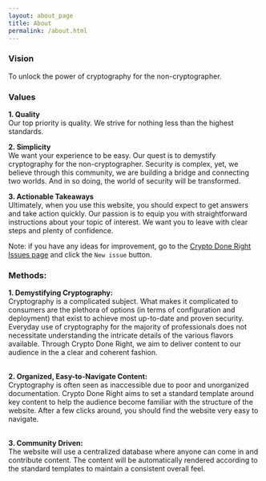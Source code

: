 ```yaml
---
layout: about_page
title: About
permalink: /about.html
---
```

<p id="vision">

###  Vision

To unlock the power of cryptography for the non-cryptographer.

<p id="values">
  
### Values 
  
**1. Quality**  
Our top priority is quality.  We strive for nothing less than the highest standards.  

**2. Simplicity**  
We want your experience to be easy.  Our quest is to demystify cryptography for the non-cryptographer.  Security is complex, yet, we believe through this community, we are building a bridge and connecting two worlds.  And in so doing, the world of security will be transformed.    

**3. Actionable Takeaways**  
Ultimately, when you use this website, you should expect to get answers and take action quickly.  Our passion is to equip you with straightforward instructions about your topic of interest.  We want you to leave with clear steps and plenty of confidence.  

Note: if you have any ideas for improvement, go to the [Crypto Done Right Issues page](https://github.com/jhu-information-security-institute/CryptoDoneRight/issues) and click the `New issue` button. 

<h3>Methods:</h3>
<strong>1. Demystifying Cryptography:</strong> <br />
Cryptography is a complicated subject. What makes it complicated to consumers are the plethora of options (in terms of configuration and deployment) that exist to achieve most up-to-date and proven security. Everyday use of cryptography for the majority of professionals does not necessitate understanding the intricate details of the various flavors available. Through Crypto Done Right, we aim to deliver content to our audience in the a clear and coherent fashion.  <br /> <br />

<strong>2. Organized, Easy-to-Navigate Content:</strong> <br />
Cryptography is often seen as inaccessible due to poor and unorganized documentation. Crypto Done Right aims to set a standard template around key content to help the audience become familiar with the structure of the website. After a few clicks around, you should find the website very easy to navigate.  <br /> <br />

<strong>3. Community Driven: </strong> <br />
The website will use a centralized database where anyone can come in and contribute content. The content will be automatically rendered according to the standard templates to maintain a consistent overall feel. <br />
</p>
